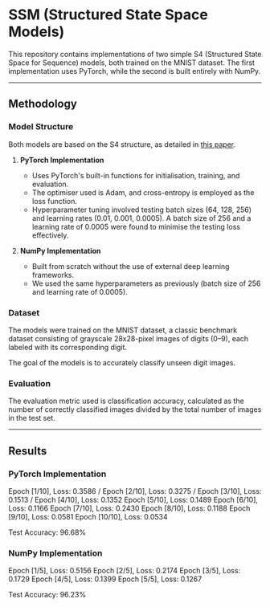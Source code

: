 # SSM (Structured State Space Models)

This repository contains implementations of two simple S4 (Structured State Space for Sequence) models, both trained on the MNIST dataset. The first implementation uses PyTorch, while the second is built entirely with NumPy.

---

## Methodology

### Model Structure  
Both models are based on the S4 structure, as detailed in [this paper](https://arxiv.org/abs/2111.00396).

1. **PyTorch Implementation**  
   - Uses PyTorch's built-in functions for initialisation, training, and evaluation.  
   - The optimiser used is Adam, and cross-entropy is employed as the loss function.  
   - Hyperparameter tuning involved testing batch sizes (64, 128, 256) and learning rates (0.01, 0.001, 0.0005). A batch size of 256 and a learning rate of 0.0005 were found to minimise the testing loss effectively.

2. **NumPy Implementation**  
   - Built from scratch without the use of external deep learning frameworks.
   - We used the same hyperparameters as previously (batch size of 256 and learning rate of 0.0005).

### Dataset  
The models were trained on the MNIST dataset, a classic benchmark dataset consisting of grayscale 28x28-pixel images of digits (0–9), each labeled with its corresponding digit.

The goal of the models is to accurately classify unseen digit images.

### Evaluation  
The evaluation metric used is classification accuracy, calculated as the number of correctly classified images divided by the total number of images in the test set.

---

## Results  

### PyTorch Implementation  

Epoch [1/10], Loss: 0.3586 /
Epoch [2/10], Loss: 0.3275 /
Epoch [3/10], Loss: 0.1513 /
Epoch [4/10], Loss: 0.1352
Epoch [5/10], Loss: 0.1489
Epoch [6/10], Loss: 0.1166
Epoch [7/10], Loss: 0.2430
Epoch [8/10], Loss: 0.1188
Epoch [9/10], Loss: 0.0581
Epoch [10/10], Loss: 0.0534

Test Accuracy: 96.68%

### NumPy Implementation  

Epoch [1/5], Loss: 0.5156
Epoch [2/5], Loss: 0.2174
Epoch [3/5], Loss: 0.1729
Epoch [4/5], Loss: 0.1399
Epoch [5/5], Loss: 0.1267

Test Accuracy: 96.23%

